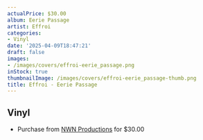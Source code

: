 ```yaml
---
actualPrice: $30.00
album: Eerie Passage
artist: Effroi
categories:
- Vinyl
date: '2025-04-09T18:47:21'
draft: false
images:
- /images/covers/effroi-eerie_passage.png
inStock: true
thumbnailImage: /images/covers/effroi-eerie_passage-thumb.png
title: Effroi - Eerie Passage
---
```


## Vinyl
* Purchase from [NWN Productions](http://shop.nwnprod.com/index.php?route=product/product&path=75&product_id=61023&sort=pd.name&order=ASC) for $30.00
